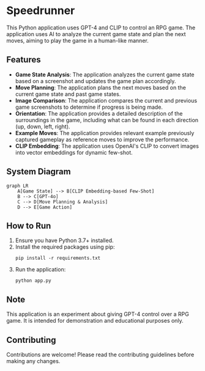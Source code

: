# Speedrunner

This Python application uses GPT-4 and CLIP to control an RPG game. The application uses AI to analyze the current game state and plan the next moves, aiming to play the game in a human-like manner.

## Features

- **Game State Analysis**: The application analyzes the current game state based on a screenshot and updates the game plan accordingly.
- **Move Planning**: The application plans the next moves based on the current game state and past game states.
- **Image Comparison**: The application compares the current and previous game screenshots to determine if progress is being made.
- **Orientation**: The application provides a detailed description of the surroundings in the game, including what can be found in each direction (up, down, left, right).
- **Example Moves**: The application provides relevant example previously captured gameplay as reference moves to improve the performance.
- **CLIP Embedding**: The application uses OpenAI's CLIP to convert images into vector embeddings for dynamic few-shot.

## System Diagram

```mermaid
graph LR
    A[Game State] --> B[CLIP Embedding-based Few-Shot]
    B --> C[GPT-4o]
    C --> D[Move Planning & Analysis]
    D --> E[Game Action]
```

## How to Run

1. Ensure you have Python 3.7+ installed.
2. Install the required packages using pip:
   ```
   pip install -r requirements.txt
   ```
3. Run the application:
   ```
   python app.py
   ```

## Note

This application is an experiment about giving GPT-4 control over a RPG game. It is intended for demonstration and educational purposes only.

## Contributing

Contributions are welcome! Please read the contributing guidelines before making any changes.
